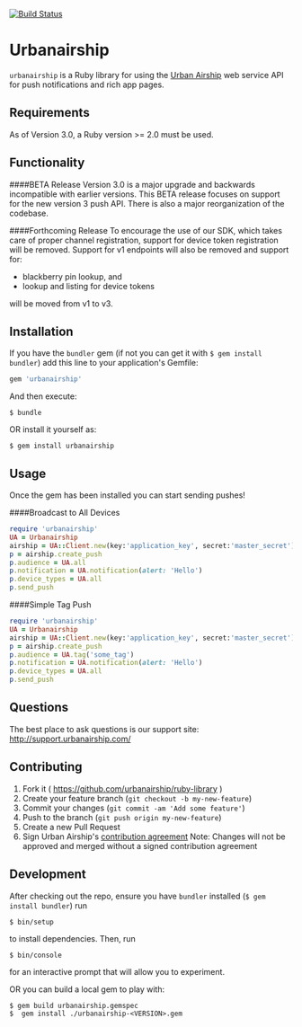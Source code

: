 [![Build Status](https://travis-ci.org/urbanairship/ruby-library.svg?branch=master)](https://travis-ci.org/urbanairship/ruby-library)

# Urbanairship

`urbanairship` is a Ruby library for using the [Urban Airship](www.urbanairship.com) web service API for push notifications and rich app pages.

## Requirements
As of Version 3.0, a Ruby version >= 2.0 must be used.

## Functionality

####BETA Release
Version 3.0 is a major upgrade and backwards incompatible with earlier versions. This BETA release focuses on support for the new version 3 push API. There is also a major reorganization of the codebase.

####Forthcoming Release
To encourage the use of our SDK, which takes care of proper channel registration, support for device token registration will be removed. Support for v1 endpoints will also be removed and support for:

* blackberry pin lookup, and
* lookup and listing for device tokens

will be moved from v1 to v3.

## Installation

If you have the ```bundler``` gem (if not you can get it with ```$ gem install bundler```) add this line to your application's Gemfile:

```ruby
gem 'urbanairship'
```

And then execute:

    $ bundle

OR install it yourself as:

    $ gem install urbanairship

## Usage

Once the gem has been installed you can start sending pushes!

####Broadcast to All Devices
```ruby
require 'urbanairship'
UA = Urbanairship
airship = UA::Client.new(key:'application_key', secret:'master_secret')
p = airship.create_push
p.audience = UA.all
p.notification = UA.notification(alert: 'Hello')  
p.device_types = UA.all
p.send_push
```

####Simple Tag Push
```ruby
require 'urbanairship'
UA = Urbanairship
airship = UA::Client.new(key:'application_key', secret:'master_secret')
p = airship.create_push
p.audience = UA.tag('some_tag')
p.notification = UA.notification(alert: 'Hello')  
p.device_types = UA.all
p.send_push
```

## Questions
The best place to ask questions is our support site: http://support.urbanairship.com/

## Contributing

1. Fork it ( https://github.com/urbanairship/ruby-library )
2. Create your feature branch (`git checkout -b my-new-feature`)
3. Commit your changes (`git commit -am 'Add some feature'`)
4. Push to the branch (`git push origin my-new-feature`)
5. Create a new Pull Request
6. Sign Urban Airship's [contribution agreement](http://urbanairship.com/legal/contribution-agreement) 
Note: Changes will not be approved and merged without a signed contribution agreement

## Development

After checking out the repo, ensure you have ```bundler``` installed (```$ gem install bundler```) run 
    
    $ bin/setup
     
to install dependencies. 
Then, run 
   
    $ bin/console
     
for an interactive prompt that will allow you to experiment.

OR you can build a local gem to play with:

    $ gem build urbanairship.gemspec
    $  gem install ./urbanairship-<VERSION>.gem
